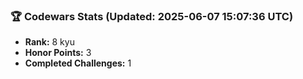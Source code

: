 ### 🏆 Codewars Stats (Updated: 2025-06-07 15:07:36 UTC)

- **Rank:** 8 kyu
- **Honor Points:** 3
- **Completed Challenges:** 1
